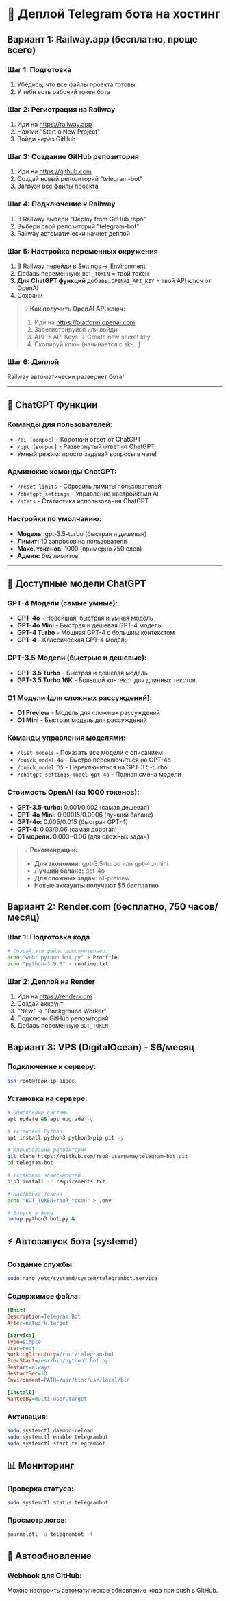 # 🚀 Деплой Telegram бота на хостинг

## Вариант 1: Railway.app (бесплатно, проще всего)

### Шаг 1: Подготовка
1. Убедись, что все файлы проекта готовы
2. У тебя есть рабочий токен бота

### Шаг 2: Регистрация на Railway
1. Иди на https://railway.app
2. Нажми "Start a New Project"
3. Войди через GitHub

### Шаг 3: Создание GitHub репозитория
1. Иди на https://github.com
2. Создай новый репозиторий "telegram-bot"
3. Загрузи все файлы проекта

### Шаг 4: Подключение к Railway
1. В Railway выбери "Deploy from GitHub repo"
2. Выбери свой репозиторий "telegram-bot"
3. Railway автоматически начнет деплой

### Шаг 5: Настройка переменных окружения
1. В Railway перейди в Settings → Environment
2. Добавь переменную: `BOT_TOKEN` = твой токен
3. **Для ChatGPT функций** добавь: `OPENAI_API_KEY` = твой API ключ от OpenAI
4. Сохрани

> 💡 **Как получить OpenAI API ключ:**
> 1. Иди на https://platform.openai.com
> 2. Зарегистрируйся или войди
> 3. API → API Keys → Create new secret key
> 4. Скопируй ключ (начинается с sk-...)

### Шаг 6: Деплой
Railway автоматически развернет бота!

---

## 🤖 ChatGPT Функции

### Команды для пользователей:
- `/ai [вопрос]` - Короткий ответ от ChatGPT
- `/gpt [вопрос]` - Развернутый ответ от ChatGPT
- Умный режим: просто задавай вопросы в чате!

### Админские команды ChatGPT:
- `/reset_limits` - Сбросить лимиты пользователей
- `/chatgpt_settings` - Управление настройками AI
- `/stats` - Статистика использования ChatGPT

### Настройки по умолчанию:
- **Модель:** gpt-3.5-turbo (быстрая и дешевая)
- **Лимит:** 10 запросов на пользователя  
- **Макс. токенов:** 1000 (примерно 750 слов)
- **Админ:** без лимитов

---

## 🚀 Доступные модели ChatGPT

### GPT-4 Модели (самые умные):
- **GPT-4o** - Новейшая, быстрая и умная модель
- **GPT-4o Mini** - Быстрая и дешевая GPT-4 модель
- **GPT-4 Turbo** - Мощная GPT-4 с большим контекстом
- **GPT-4** - Классическая GPT-4 модель

### GPT-3.5 Модели (быстрые и дешевые):
- **GPT-3.5 Turbo** - Быстрая и дешевая модель
- **GPT-3.5 Turbo 16K** - Большой контекст для длинных текстов

### O1 Модели (для сложных рассуждений):
- **O1 Preview** - Модель для сложных рассуждений
- **O1 Mini** - Быстрая модель для рассуждений

### Команды управления моделями:
- `/list_models` - Показать все модели с описанием
- `/quick_model 4o` - Быстро переключиться на GPT-4o
- `/quick_model 35` - Переключиться на GPT-3.5-turbo
- `/chatgpt_settings model gpt-4o` - Полная смена модели

### Стоимость OpenAI (за 1000 токенов):
- **GPT-3.5-turbo:** $0.001/$0.002 (самая дешевая)
- **GPT-4o Mini:** $0.00015/$0.0006 (лучший баланс)
- **GPT-4o:** $0.005/$0.015 (быстрая GPT-4)
- **GPT-4:** $0.03/$0.06 (самая дорогая)
- **O1 модели:** $0.003-$0.06 (для сложных задач)

> 💡 **Рекомендации:**
> - **Для экономии:** gpt-3.5-turbo или gpt-4o-mini
> - **Лучший баланс:** gpt-4o
> - **Для сложных задач:** o1-preview
> - **Новые аккаунты получают $5 бесплатно**

## Вариант 2: Render.com (бесплатно, 750 часов/месяц)

### Шаг 1: Подготовка кода
```bash
# Создай эти файлы дополнительно:
echo "web: python bot.py" > Procfile
echo "python-3.9.0" > runtime.txt
```

### Шаг 2: Деплой на Render
1. Иди на https://render.com
2. Создай аккаунт
3. "New" → "Background Worker"
4. Подключи GitHub репозиторий
5. Добавь переменную `BOT_TOKEN`

## Вариант 3: VPS (DigitalOcean) - $6/месяц

### Подключение к серверу:
```bash
ssh root@твой-ip-адрес
```

### Установка на сервере:
```bash
# Обновление системы
apt update && apt upgrade -y

# Установка Python
apt install python3 python3-pip git -y

# Клонирование репозитория
git clone https://github.com/твой-username/telegram-bot.git
cd telegram-bot

# Установка зависимостей
pip3 install -r requirements.txt

# Настройка токена
echo "BOT_TOKEN=твой_токен" > .env

# Запуск в фоне
nohup python3 bot.py &
```

## ⚡ Автозапуск бота (systemd)

### Создание службы:
```bash
sudo nano /etc/systemd/system/telegrambot.service
```

### Содержимое файла:
```ini
[Unit]
Description=Telegram Bot
After=network.target

[Service]
Type=simple
User=root
WorkingDirectory=/root/telegram-bot
ExecStart=/usr/bin/python3 bot.py
Restart=always
RestartSec=10
Environment=PATH=/usr/bin:/usr/local/bin

[Install]
WantedBy=multi-user.target
```

### Активация:
```bash
sudo systemctl daemon-reload
sudo systemctl enable telegrambot
sudo systemctl start telegrambot
```

## 📊 Мониторинг

### Проверка статуса:
```bash
sudo systemctl status telegrambot
```

### Просмотр логов:
```bash
journalctl -u telegrambot -f
```

## 🔄 Автообновление

### Webhook для GitHub:
Можно настроить автоматическое обновление кода при push в GitHub. 